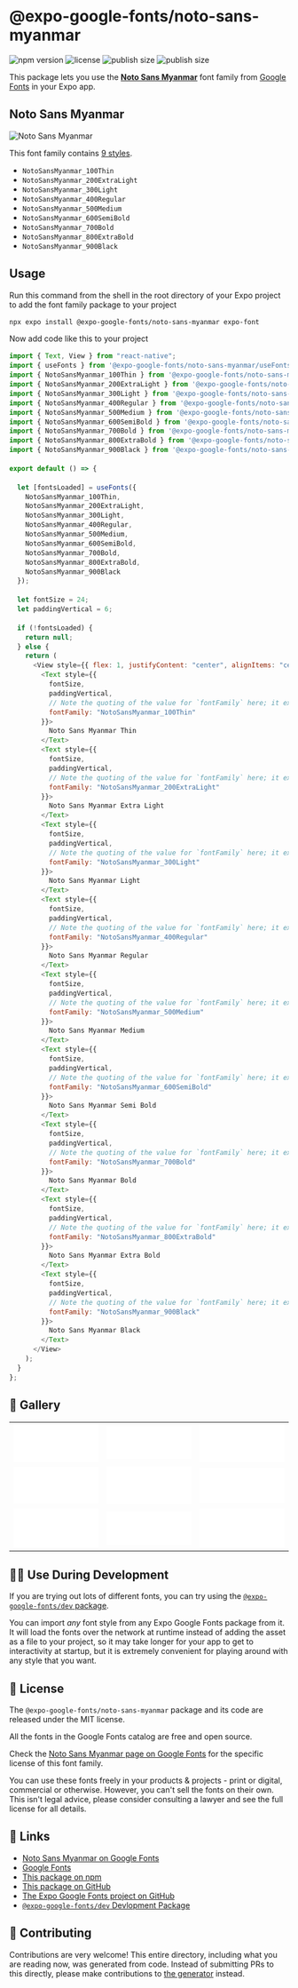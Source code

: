 # @expo-google-fonts/noto-sans-myanmar

![npm version](https://flat.badgen.net/npm/v/@expo-google-fonts/noto-sans-myanmar)
![license](https://flat.badgen.net/github/license/expo/google-fonts)
![publish size](https://flat.badgen.net/packagephobia/install/@expo-google-fonts/noto-sans-myanmar)
![publish size](https://flat.badgen.net/packagephobia/publish/@expo-google-fonts/noto-sans-myanmar)

This package lets you use the [**Noto Sans Myanmar**](https://fonts.google.com/specimen/Noto+Sans+Myanmar) font family from [Google Fonts](https://fonts.google.com/) in your Expo app.

## Noto Sans Myanmar

![Noto Sans Myanmar](./font-family.png)

This font family contains [9 styles](#-gallery).

- `NotoSansMyanmar_100Thin`
- `NotoSansMyanmar_200ExtraLight`
- `NotoSansMyanmar_300Light`
- `NotoSansMyanmar_400Regular`
- `NotoSansMyanmar_500Medium`
- `NotoSansMyanmar_600SemiBold`
- `NotoSansMyanmar_700Bold`
- `NotoSansMyanmar_800ExtraBold`
- `NotoSansMyanmar_900Black`

## Usage

Run this command from the shell in the root directory of your Expo project to add the font family package to your project

```sh
npx expo install @expo-google-fonts/noto-sans-myanmar expo-font
```

Now add code like this to your project

```js
import { Text, View } from "react-native";
import { useFonts } from '@expo-google-fonts/noto-sans-myanmar/useFonts';
import { NotoSansMyanmar_100Thin } from '@expo-google-fonts/noto-sans-myanmar/100Thin';
import { NotoSansMyanmar_200ExtraLight } from '@expo-google-fonts/noto-sans-myanmar/200ExtraLight';
import { NotoSansMyanmar_300Light } from '@expo-google-fonts/noto-sans-myanmar/300Light';
import { NotoSansMyanmar_400Regular } from '@expo-google-fonts/noto-sans-myanmar/400Regular';
import { NotoSansMyanmar_500Medium } from '@expo-google-fonts/noto-sans-myanmar/500Medium';
import { NotoSansMyanmar_600SemiBold } from '@expo-google-fonts/noto-sans-myanmar/600SemiBold';
import { NotoSansMyanmar_700Bold } from '@expo-google-fonts/noto-sans-myanmar/700Bold';
import { NotoSansMyanmar_800ExtraBold } from '@expo-google-fonts/noto-sans-myanmar/800ExtraBold';
import { NotoSansMyanmar_900Black } from '@expo-google-fonts/noto-sans-myanmar/900Black';

export default () => {

  let [fontsLoaded] = useFonts({
    NotoSansMyanmar_100Thin, 
    NotoSansMyanmar_200ExtraLight, 
    NotoSansMyanmar_300Light, 
    NotoSansMyanmar_400Regular, 
    NotoSansMyanmar_500Medium, 
    NotoSansMyanmar_600SemiBold, 
    NotoSansMyanmar_700Bold, 
    NotoSansMyanmar_800ExtraBold, 
    NotoSansMyanmar_900Black
  });

  let fontSize = 24;
  let paddingVertical = 6;

  if (!fontsLoaded) {
    return null;
  } else {
    return (
      <View style={{ flex: 1, justifyContent: "center", alignItems: "center" }}>
        <Text style={{
          fontSize,
          paddingVertical,
          // Note the quoting of the value for `fontFamily` here; it expects a string!
          fontFamily: "NotoSansMyanmar_100Thin"
        }}>
          Noto Sans Myanmar Thin
        </Text>
        <Text style={{
          fontSize,
          paddingVertical,
          // Note the quoting of the value for `fontFamily` here; it expects a string!
          fontFamily: "NotoSansMyanmar_200ExtraLight"
        }}>
          Noto Sans Myanmar Extra Light
        </Text>
        <Text style={{
          fontSize,
          paddingVertical,
          // Note the quoting of the value for `fontFamily` here; it expects a string!
          fontFamily: "NotoSansMyanmar_300Light"
        }}>
          Noto Sans Myanmar Light
        </Text>
        <Text style={{
          fontSize,
          paddingVertical,
          // Note the quoting of the value for `fontFamily` here; it expects a string!
          fontFamily: "NotoSansMyanmar_400Regular"
        }}>
          Noto Sans Myanmar Regular
        </Text>
        <Text style={{
          fontSize,
          paddingVertical,
          // Note the quoting of the value for `fontFamily` here; it expects a string!
          fontFamily: "NotoSansMyanmar_500Medium"
        }}>
          Noto Sans Myanmar Medium
        </Text>
        <Text style={{
          fontSize,
          paddingVertical,
          // Note the quoting of the value for `fontFamily` here; it expects a string!
          fontFamily: "NotoSansMyanmar_600SemiBold"
        }}>
          Noto Sans Myanmar Semi Bold
        </Text>
        <Text style={{
          fontSize,
          paddingVertical,
          // Note the quoting of the value for `fontFamily` here; it expects a string!
          fontFamily: "NotoSansMyanmar_700Bold"
        }}>
          Noto Sans Myanmar Bold
        </Text>
        <Text style={{
          fontSize,
          paddingVertical,
          // Note the quoting of the value for `fontFamily` here; it expects a string!
          fontFamily: "NotoSansMyanmar_800ExtraBold"
        }}>
          Noto Sans Myanmar Extra Bold
        </Text>
        <Text style={{
          fontSize,
          paddingVertical,
          // Note the quoting of the value for `fontFamily` here; it expects a string!
          fontFamily: "NotoSansMyanmar_900Black"
        }}>
          Noto Sans Myanmar Black
        </Text>
      </View>
    );
  }
};
```

## 🔡 Gallery


||||
|-|-|-|
|![NotoSansMyanmar_100Thin](./100Thin/NotoSansMyanmar_100Thin.ttf.png)|![NotoSansMyanmar_200ExtraLight](./200ExtraLight/NotoSansMyanmar_200ExtraLight.ttf.png)|![NotoSansMyanmar_300Light](./300Light/NotoSansMyanmar_300Light.ttf.png)||
|![NotoSansMyanmar_400Regular](./400Regular/NotoSansMyanmar_400Regular.ttf.png)|![NotoSansMyanmar_500Medium](./500Medium/NotoSansMyanmar_500Medium.ttf.png)|![NotoSansMyanmar_600SemiBold](./600SemiBold/NotoSansMyanmar_600SemiBold.ttf.png)||
|![NotoSansMyanmar_700Bold](./700Bold/NotoSansMyanmar_700Bold.ttf.png)|![NotoSansMyanmar_800ExtraBold](./800ExtraBold/NotoSansMyanmar_800ExtraBold.ttf.png)|![NotoSansMyanmar_900Black](./900Black/NotoSansMyanmar_900Black.ttf.png)||


## 👩‍💻 Use During Development

If you are trying out lots of different fonts, you can try using the [`@expo-google-fonts/dev` package](https://github.com/expo/google-fonts/tree/master/font-packages/dev#readme).

You can import _any_ font style from any Expo Google Fonts package from it. It will load the fonts over the network at runtime instead of adding the asset as a file to your project, so it may take longer for your app to get to interactivity at startup, but it is extremely convenient for playing around with any style that you want.


## 📖 License

The `@expo-google-fonts/noto-sans-myanmar` package and its code are released under the MIT license.

All the fonts in the Google Fonts catalog are free and open source.

Check the [Noto Sans Myanmar page on Google Fonts](https://fonts.google.com/specimen/Noto+Sans+Myanmar) for the specific license of this font family.

You can use these fonts freely in your products & projects - print or digital, commercial or otherwise. However, you can't sell the fonts on their own. This isn't legal advice, please consider consulting a lawyer and see the full license for all details.

## 🔗 Links

- [Noto Sans Myanmar on Google Fonts](https://fonts.google.com/specimen/Noto+Sans+Myanmar)
- [Google Fonts](https://fonts.google.com/)
- [This package on npm](https://www.npmjs.com/package/@expo-google-fonts/noto-sans-myanmar)
- [This package on GitHub](https://github.com/expo/google-fonts/tree/master/font-packages/noto-sans-myanmar)
- [The Expo Google Fonts project on GitHub](https://github.com/expo/google-fonts)
- [`@expo-google-fonts/dev` Devlopment Package](https://github.com/expo/google-fonts/tree/master/font-packages/dev)

## 🤝 Contributing

Contributions are very welcome! This entire directory, including what you are reading now, was generated from code. Instead of submitting PRs to this directly, please make contributions to [the generator](https://github.com/expo/google-fonts/tree/master/packages/generator) instead.
